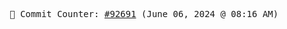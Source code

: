 <p align="center">
    <samp>
        📮 Commit Counter: <a href="https://github.com/Javascript-void0/Javascript-void0/commits/main">#92691</a> (June 06, 2024 @ 08:16 AM)
    </samp>
</p>